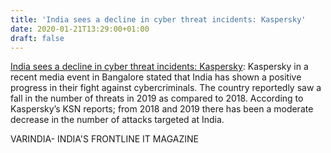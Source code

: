 ```yaml
---
title: 'India sees a decline in cyber threat incidents: Kaspersky'
date: 2020-01-21T13:29:00+01:00
draft: false
---
```


[India sees a decline in cyber threat incidents: Kaspersky](https://varindia.com/news/india-sees-a-decline-in-cyber-threat-incidents-kaspersky#.XibunhEiXYg.blogger): Kaspersky in a recent media event in Bangalore stated that India has shown a positive progress in their fight against cybercriminals. The country reportedly saw a fall in the number of threats in 2019 as compared to 2018. According to Kaspersky’s KSN reports; from 2018 and 2019 there has been a moderate decrease in the number of attacks targeted at India.  
  
VARINDIA- INDIA'S FRONTLINE IT MAGAZINE